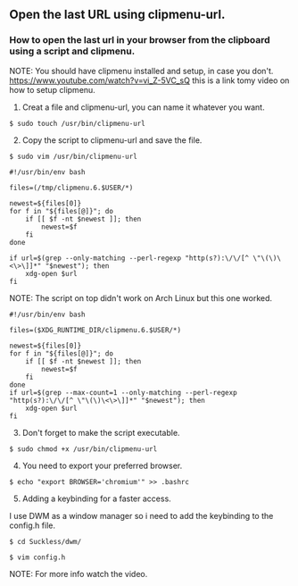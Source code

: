 ## Open the last URL using clipmenu-url.
### How to open the last url in your browser from the clipboard using a script and clipmenu.

NOTE: You should have clipmenu installed and setup, in case you don't.
https://www.youtube.com/watch?v=vi_Z-5VC_sQ this is a link tomy video on how to setup clipmenu.

1. Creat a file and clipmenu-url, you can name it whatever you want.

`$ sudo touch /usr/bin/clipmenu-url`

2. Copy the script to clipmenu-url and save the file.

`$ sudo vim /usr/bin/clipmenu-url`

	#!/usr/bin/env bash

	files=(/tmp/clipmenu.6.$USER/*)

	newest=${files[0]}
	for f in "${files[@]}"; do
		if [[ $f -nt $newest ]]; then
  			newest=$f
		fi
	done

	if url=$(grep --only-matching --perl-regexp "http(s?):\/\/[^ \"\(\)\<\>\]]*" "$newest"); then
		xdg-open $url
	fi

NOTE: The script on top didn't work on Arch Linux but this one worked.

	#!/usr/bin/env bash

	files=($XDG_RUNTIME_DIR/clipmenu.6.$USER/*)

	newest=${files[0]}
	for f in "${files[@]}"; do
		if [[ $f -nt $newest ]]; then
			newest=$f
		fi
	done
	if url=$(grep --max-count=1 --only-matching --perl-regexp "http(s?):\/\/[^ \"\(\)\<\>\]]*" "$newest"); then
		xdg-open $url
	fi
3. Don't forget to make the script executable.

`$ sudo chmod +x /usr/bin/clipmenu-url`

4. You need to export your preferred browser.

`$ echo "export BROWSER='chromium'" >> .bashrc`

5. Adding a keybinding for a faster access.

I use DWM as a window manager so i need to add the keybinding to the config.h file.

`$ cd Suckless/dwm/`

`$ vim config.h`

NOTE: For more info watch the video.
